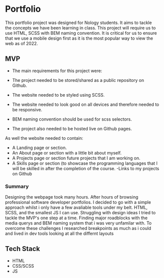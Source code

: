# Portfolio

This portfolio project was designed for Nology students. It aims to tackle the concepts we have been learning in class. This project will require us to use HTML, SCSS with BEM naming convention. It is critical for us to ensure that we use a mobile design first as it is the most popular way to view the web as of 2022.

## MVP
 - The main requirements for this project were:

- The project needed to be stored/shared as a public repository on Github.
- The website needed to be styled using SCSS.
- The website needed to look good on all devices and therefore needed to be responsive.
- BEM naming convention should be used for scss selectors.
- The project also needed to be hosted live on Github pages.

As well the website needed to contain:

- A Landing page or section.
- An About page or section with a little bit about myself.
- A Projects page or section future projects that I am working on.
- A Skills page or section (to showcase the programming languages that I will be skilled in after the completion of the course.
-Links to my projects on Github

### Summary

Designing the webpage took many hours. After hours of browsing professional software developer portfolios. I decided to go with a simple approach whilst i only have a few avaliable tools  under my belt. HTML, SCSS, and the smallest JS I can use. Struggling with design ideas I tried to tackle the MVP's one step at a time. Finding major roadblocks with the media querys and BEM naming system that i was very unfamilar with. To overcome these challenges I researched breakpoints as much as i could and lived in dev tools looking at all the differnt layouts
 
## Tech Stack

- HTML
- CSS/SCSS
- JS

